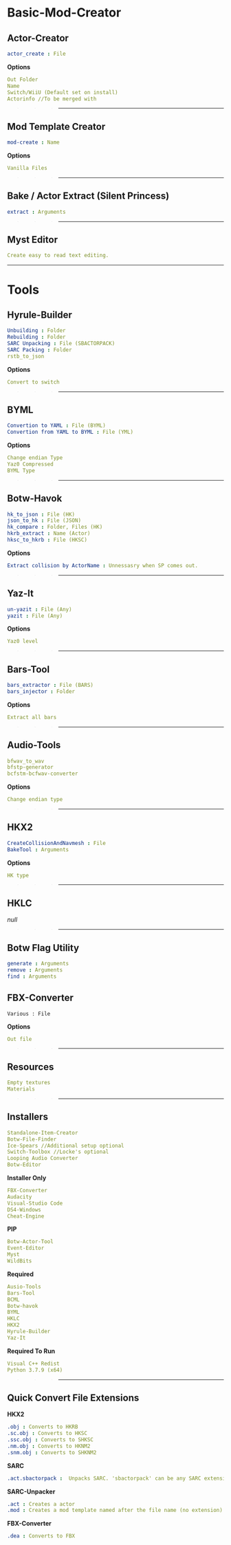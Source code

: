 Basic-Mod-Creator
=================

Actor-Creator
-------------

```yaml
actor_create : File
```
**Options**

```yaml
Out Folder
Name
Switch/WiiU (Default set on install)
Actorinfo //To be merged with
```

> > > --- 

Mod Template Creator
--------------------

```yaml
mod-create : Name
```

**Options**

```yaml
Vanilla Files
```

> > > --- 

Bake / Actor Extract (Silent Princess)
-------------------------------

```yaml
extract : Arguments
```

> > > --- 

Myst Editor
-----------

```yaml
Create easy to read text editing.
```

--- 

Tools
=====

Hyrule-Builder
--------------

```yaml
Unbuilding : Folder
Rebuilding : Folder
SARC Unpacking : File (SBACTORPACK)
SARC Packing : Folder
rstb_to_json
```

**Options**

```yaml
Convert to switch
```

> > > --- 

BYML
----

```yaml
Convertion to YAML : File (BYML)
Convertion from YAML to BYML : File (YML)
```

**Options**

```yaml
Change endian Type
Yaz0 Compressed
BYML Type
```

> > > --- 

Botw-Havok
----------

```yaml
hk_to_json : File (HK)
json_to_hk : File (JSON)
hk_compare : Folder, Files (HK)
hkrb_extract : Name (Actor)
hksc_to_hkrb : File (HKSC)
```

**Options**

```yaml
Extract collision by ActorName : Unnessasry when SP comes out.
```

> > > --- 

Yaz-It
------

```yaml
un-yazit : File (Any)
yazit : File (Any)
```

**Options**

```yaml
Yaz0 level
```

> > > --- 

Bars-Tool
---------

```yaml
bars_extractor : File (BARS)
bars_injector : Folder
```

**Options**

```yaml
Extract all bars
```

> > > --- 

Audio-Tools
-----------

```yaml
bfwav_to_wav
bfstp-generator
bcfstm-bcfwav-converter
```

**Options**

```yaml
Change endian type
```

> > > --- 

HKX2
----

```yaml
CreateCollisionAndNavmesh : File
BakeTool : Arguments
```

**Options**

```yaml
HK type
```

> > > --- 

HKLC
----

_null_

> > > --- 

Botw Flag Utility
-----------------

```yaml
generate : Arguments
remove : Arguments
find : Arguments
```

FBX-Converter
-------------

```
Various : File
```

**Options**

```yaml
Out file
```

> > > --- 

Resources
---------

```yaml
Empty textures
Materials
```

> > > --- 

Installers
----------

```yaml
Standalone-Item-Creator
Botw-File-Finder
Ice-Spears //Additional setup optional
Switch-Toolbox //Locke's optional
Looping Audio Converter
Botw-Editor
```

**Installer Only**

```yaml
FBX-Converter
Audacity
Visual-Studio Code
DS4-Windows
Cheat-Engine
```

**PIP**

```yaml
Botw-Actor-Tool
Event-Editor
Myst
WildBits
```

**Required**

```yaml
Ausio-Tools
Bars-Tool
BCML
Botw-havok
BYML
HKLC
HKX2
Hyrule-Builder
Yaz-It
```

**Required To Run**

```yaml
Visual C++ Redist
Python 3.7.9 (x64)
```

> > > --- 

Quick Convert File Extensions
-------------------------

**HKX2**

```yaml
.obj : Converts to HKRB
.sc.obj : Converts to HKSC
.ssc.obj : Converts to SHKSC
.nm.obj : Converts to HKNM2
.snm.obj : Converts to SHKNM2
```

**SARC**

```yaml
.act.sbactorpack :  Unpacks SARC. 'sbactorpack' can be any SARC extension.
```

**SARC-Unpacker**

```yaml
.act : Creates a actor
.mod : Creates a mod template named after the file name (no extension)
```

**FBX-Converter**

```yaml
.dea : Converts to FBX
```


